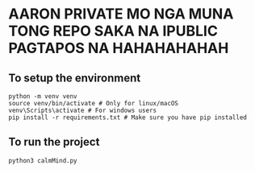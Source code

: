 # AARON PRIVATE MO NGA MUNA TONG REPO SAKA NA IPUBLIC PAGTAPOS NA HAHAHAHAHAH
## To setup the environment

```
python -m venv venv
source venv/bin/activate # Only for linux/macOS
venv\Scripts\activate # For windows users
pip install -r requirements.txt # Make sure you have pip installed
```
## To run the project
```
python3 calmMind.py
```
